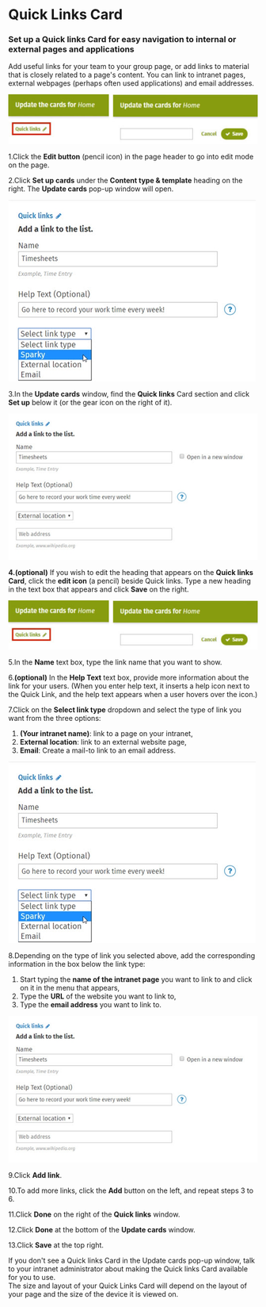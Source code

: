 # Quick Links Card

### Set up a Quick links Card for easy navigation to internal or external pages and applications

Add useful links for your team to your group page, or add links to material that is closely related to a page's content. You can link to intranet pages, external webpages \(perhaps often used applications\) and email addresses.  


![](../../../.gitbook/assets/1%20%2871%29.jpg)



1.Click the **Edit button** \(pencil icon\) in the page header to go into edit mode on the page.

2.Click **Set up cards** under the **Content type & template** heading on the right. The **Update cards** pop-up window will open.

![](../../../.gitbook/assets/2%20%2828%29.jpg)

3.In the **Update cards** window, find the **Quick links** Card section and click **Set up** below it \(or the gear icon on the right of it\).

![](../../../.gitbook/assets/3%20%2848%29.jpg)

**4.\(optional\)** If you wish to edit the heading that appears on the **Quick links Card**, click the **edit icon** \(a pencil\) beside Quick links. Type a new heading in the text box that appears and click **Save** on the right.

![](../../../.gitbook/assets/1%20%2822%29.jpg)



5.In the **Name** text box, type the link name that you want to show.

6.**\(optional\)** In the **Help Text** text box, provide more information about the link for your users. \(When you enter help text, it inserts a help icon next to the Quick Link, and the help text appears when a user hovers over the icon.\)

7.Click on the **Select link type** dropdown and select the type of link you want from the three options:

1. **\(Your intranet name\)**: link to a page on your intranet,
2. **External location**: link to an external website page,
3. **Email**: Create a mail-to link to an email address.

![](../../../.gitbook/assets/2%20%289%29.jpg)



8.Depending on the type of link you selected above, add the corresponding information in the box below the link type:

1. Start typing the **name of the intranet page** you want to link to and click on it in the menu that appears,
2. Type the **URL** of the website you want to link to,
3. Type the **email address** you want to link to.

![](../../../.gitbook/assets/3%20%288%29.jpg)



9.Click **Add link**.

10.To add more links, click the **Add** button on the left, and repeat steps 3 to 6.

11.Click **Done** on the right of the **Quick links** window.

12.Click **Done** at the bottom of the **Update cards** window.

13.Click **Save** at the top right.

 If you don't see a Quick links Card in the Update cards pop-up window, talk to your intranet administrator about making the Quick links Card available for you to use.  
The size and layout of your Quick Links Card will depend on the layout of your page and the size of the device it is viewed on.  


